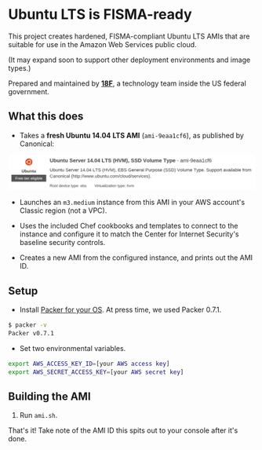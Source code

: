 # Ubuntu LTS is FISMA-ready

This project creates hardened, FISMA-compliant Ubuntu LTS AMIs that are suitable for use in the Amazon Web Services public cloud.

(It may expand soon to support other deployment environments and image types.)

Prepared and maintained by **[18F](https://18f.gsa.gov)**, a technology team inside the US federal government.

## What this does

* Takes a **fresh Ubuntu 14.04 LTS AMI** (`ami-9eaa1cf6`), as published by Canonical:

![1404-lts](docs/ubuntu-1404.png)

* Launches an `m3.medium` instance from this AMI in your AWS account's Classic region (not a VPC).

* Uses the included Chef cookbooks and templates to connect to the instance and configure it to match the Center for Internet Security's baseline security controls.

* Creates a new AMI from the configured instance, and prints out the AMI ID.

## Setup

* Install [Packer for your OS](http://www.packer.io/downloads.html). At press time, we used Packer 0.7.1.

```bash
$ packer -v
Packer v0.7.1
```

* Set two environmental variables.

```bash
export AWS_ACCESS_KEY_ID=[your AWS access key]
export AWS_SECRET_ACCESS_KEY=[your AWS secret key]
```

## Building the AMI

1. Run `ami.sh`.

That's it! Take note of the AMI ID this spits out to your console after it's done.
